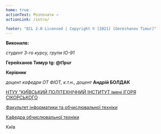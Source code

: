 ```yaml
---
home: true
actionText: Розпочати →
actionLink: /intro/

footer: "ECL 2.0 Licensed | Copyright © [2021] [Gereihanov Timur]"
---
```



**Виконалв:** 

*студент 3-го курсу, групи ІО-91* 

**Герейханов Тимур tg: @t1pur**


**Керівник**

*доцент кафедри ОТ ФІОТ, к.т.н., доцент*<span padding-right:5em></span> **Андрій БОЛДАК** 

[НТУУ "КИЇВСЬКИЙ ПОЛІТЕХНІЧНИЙ ІНСТИТУТ імені ІГОРЯ СІКОРСЬКОГО](https://kpi.ua/)

[Факультет інформатики та обчислювальної техніки](https://fiot.kpi.ua/)

[Кафедра обчислювальної техніки](https://comsys.kpi.ua/)

Київ
